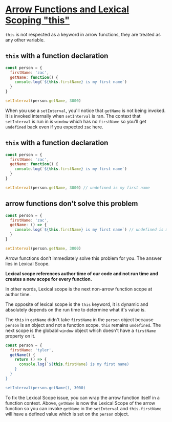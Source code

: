 # [Arrow Functions and Lexical Scoping "this"](https://egghead.io/lessons/javascript-arrow-functions-and-lexical-scoping-this)

`this` is not respected as a keyword in arrow functions, they are treated as any other variable.

## `this` with a function declaration
```js
const person = {
  firstName: 'zac',
  getName: function() {
    console.log(`${this.firstName} is my first name`)
  }
}

setInterval(person.getName, 3000)
```

When you use a `setInterval`, you'll notice that `getName` is not being invoked. It is invoked internally when `setInterval` is ran. The context that `setInterval` is run in is `window` which has no `firstName` so you'll get `undefined` back even if you expected `zac` here.

## `this` with a function declaration
```js
const person = {
  firstName: 'zac',
  getName: function() {
    console.log(`${this.firstName} is my first name`)
  }
}

setInterval(person.getName, 3000) // undefined is my first name
```

## arrow functions don't solve this problem
```js
const person = {
  firstName: 'zac',
  getName: () => {
    console.log(`${this.firstName} is my first name`) // undefined is my first name
  }
}

setInterval(person.getName, 3000)
```

Arrow functions don't immediately solve this problem for you. The answer lies in Lexical Scope.

**Lexical scope references author time of our code and not run time and creates a new scope for every function.**

In other words, Lexical scope is the next non-arrow function scope at author time.

The opposite of lexical scope is the `this` keyword, it is dynamic and absolutely depends on the run time to determine what it's value is.

The `this` in `getName` didn't take `firstName` in the `person` object because `person` is an object and not a function scope. `this` remains `undefined`. The next scope is the globabl `window` object which doesn't have a `firstName` property on it.

```js
const person = {
  firstName: 'tyler',
  getName() {
    return () => {
      console.log(`${this.firstName} is my first name)
    }
  }
}

setInterval(person.getName(), 3000)
```

To fix the Lexical Scope issue, you can wrap the arrow function itself in a function context. Above, `getName` is now the Lexical Scope of the arrow function so you can invoke `getName` in the `setInterval` and `this.firstName` will have a defined value which is set on the `person` object.
